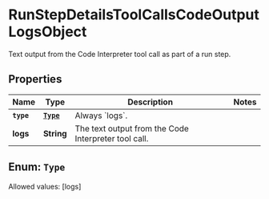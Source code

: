 

# RunStepDetailsToolCallsCodeOutputLogsObject

Text output from the Code Interpreter tool call as part of a run step.

## Properties

Name | Type | Description | Notes
------------ | ------------- | ------------- | -------------
**`type`** | [**`Type`**](#`Type`) | Always &#x60;logs&#x60;. | 
**logs** | **String** | The text output from the Code Interpreter tool call. | 


## Enum: `Type`
Allowed values: [logs]




